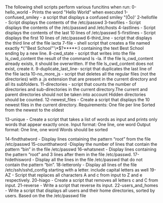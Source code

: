 The following shell scripts perform various funcitins when run:
0-hello_world - Prints the word "Hello World" when executed
1-confused_smiley - a script that displays a confused smiley "(Ôo)'
2-hellofile - Script displays the contents of the /etc/passwd
3-twofiles - Script displays the contents of the /etc/passwd and /etc/hosts
4-lastlines - Script displays the contents of the last 10 lines of /etc/passwd
5-firstlines - Script displays the first 10 lines of /etc/passwd
6-third_line - script that displays the third line of the file iacta 
7-file - shell script that creates a file named exactly \*\\'"Best School"\'\\*$\?\*\*\*\*\*:) containing the text Best School ending by a new line.
8-cwd_state - script that writes into the file ls_cwd_content the result of the command ls -la. If the file ls_cwd_content already exists, it should be overwritten. If the file ls_cwd_content does not exist, create it.
9-duplicate_last_line- script that duplicates the last line of the file iacta
10-no_more_js - script that deletes all the regular files (not the directories) with a .js extension that are present in the current directory and all its subfolders.
11-directories - script that counts the number of directories and sub-directories in the current directory.The current and parent directories should not be taken into account
Hidden directories should be counted.
12-newest_files - Create a script that displays the 10 newest files in the current directory.
	Requirements:
		One file per line
		Sorted from the newest to the oldest

13-unique - Create a script that takes a list of words as input and prints only words that appear exactly once.
	Input format: One line, one word
	Output format: One line, one word
	Words should be sorted

14-findthatword - Display lines containing the pattern “root” from the file /etc/passwd
15-countthatword -Display the number of lines that contain the pattern “bin” in the file /etc/passwd
16-whatsnext - Display lines containing the pattern “root” and 3 lines after them in the file /etc/passwd.
17-hidethisword - Display all the lines in the file /etc/passwd that do not contain the pattern “bin”.
18-letteronly - Display all lines of the file /etc/ssh/sshd_config starting with a letter.
	include capital letters as well
19-AZ - Script that replaces all characters A and c from input to Z and e respectively.
20-hiago - Create a script that removes all letters c and C from input.
21-reverse - Write a script that reverse its input.
22-users_and_homes - Write a script that displays all users and their home directories, sorted by users.
	Based on the the /etc/passwd file
